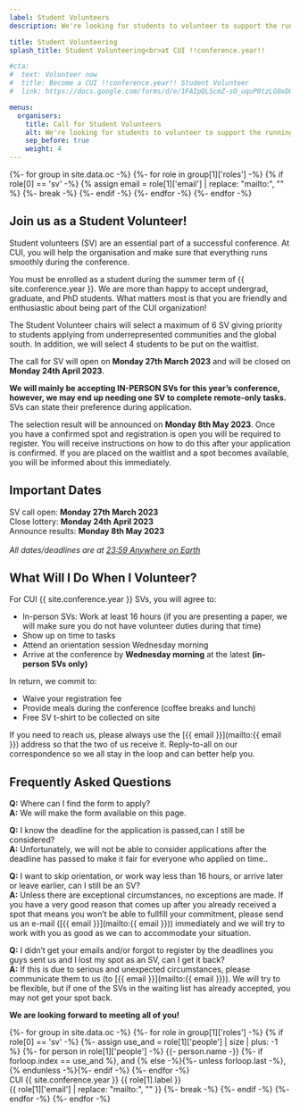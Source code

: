 ```yaml
---
label: Student Volunteers
description: We're looking for students to volunteer to support the running of CUI !!conference.year!!.

title: Student Volunteering
splash_title: Student Volunteering<br>at CUI !!conference.year!!

#cta:
#  text: Volunteer now
#  title: Become a CUI !!conference.year!! Student Volunteer
#  link: https://docs.google.com/forms/d/e/1FAIpQLScmZ-sO_uquP0tzLG0xD0niM7zyHWC0bmiy3s9AGrrYMgZ6Fw/viewform

menus:
  organisers:
    title: Call for Student Volunteers
    alt: We're looking for students to volunteer to support the running of CUI !!conference.year!!.
    sep_before: true
    weight: 4
---
```


{%- for group in site.data.oc -%}
	{%- for role in group[1]['roles'] -%}
		{% if role[0] == 'sv' -%}
			{% assign email = role[1]['email'] | replace: "mailto:", "" %}
			{%- break -%}
		{%- endif -%}
	{%- endfor -%}
{%- endfor -%}

## Join us as a Student Volunteer!

Student volunteers (SV) are an essential part of a successful conference. At CUI, you will help the organisation and make sure that everything runs smoothly during the conference. 

You must be enrolled as a student during the summer term of {{ site.conference.year }}. We are more than happy to accept undergrad, graduate, and PhD students. What matters most is that you are friendly and enthusiastic about being part of the CUI organization!

The Student Volunteer chairs will select a maximum of 6 SV giving priority to students applying from underrepresented communities and the global south. In addition, we will select 4 students to be put on the waitlist. 

The call for SV will open on **Monday 27th March 2023** and will be closed on **Monday 24th April 2023**. 

**We will mainly be accepting IN-PERSON SVs for this year’s conference, however, we may end up needing one SV to complete remote-only tasks.** SVs can state their preference during application. 

The selection result will be announced on **Monday 8th May 2023**. Once you have a confirmed spot and registration is open you will be required to register. You will receive instructions on how to do this after your application is confirmed. If you are placed on the waitlist and a spot becomes available, you will be informed about this immediately.

<!--
<div class="text-center mb-3">
<a href="https://docs.google.com/forms/d/e/1FAIpQLScmZ-sO_uquP0tzLG0xD0niM7zyHWC0bmiy3s9AGrrYMgZ6Fw/viewform" class="my-3 btn btn-lg btn-dark text-light border" title="Become a CUI {{ site.conference.year }} Student Volunteer">Volunteer now →</a>
</div>-->

## Important Dates

SV call open: **Monday 27th March 2023**<br>
Close lottery: **Monday 24th April 2023**<br>
Announce results: **Monday 8th May 2023**<br>
<em class="small"><br>All dates/deadlines are at <a href="https://time.is/Anywhere_on_Earth" title="The current time in 'Anywhere on Earth'">23:59 Anywhere on Earth</a></em>


## What Will I Do When I Volunteer?
For CUI {{ site.conference.year }} SVs, you will agree to:
* In-person SVs: Work at least 16 hours (if you are presenting a paper, we will make sure you do not have volunteer duties during that time)
* Show up on time to tasks
* Attend an orientation session Wednesday morning
* Arrive at the conference by **Wednesday morning** at the latest **(in-person SVs only)**

In return, we commit to:
* Waive your registration fee
* Provide meals during the conference (coffee breaks and lunch)
* Free SV t-shirt to be collected on site

If you need to reach us, please always use the [{{ email }}](mailto:{{ email }}) address so that the two of us receive it. Reply-to-all on our correspondence so we all stay in the loop and can better help you.


## Frequently Asked Questions

**Q:** Where can I find the form to apply?<br>
**A:** We will make the form available on this page.

**Q:** I know the deadline for the application is passed,can I still be considered?<br>
**A:** Unfortunately, we will not be able to consider applications after the deadline has passed to make it fair for everyone who applied on time..

**Q:** I want to skip orientation, or work way less than 16 hours, or arrive later or leave earlier, can I still be an SV?<br>
**A:** Unless there are exceptional circumstances, no exceptions are made. If you have a very good reason that comes up after you already received a spot that means you won’t be able to fullfill your commitment, please send us an e-mail ([{{ email }}](mailto:{{ email }})) immediately and we will try to work with you as good as we can to accommodate your situation.

**Q:** I didn’t get your emails and/or forgot to register by the deadlines you guys sent us and I lost my spot as an SV, can I get it back?<br>
**A:** If this is due to serious and unexpected circumstances, please communicate them to us (to [{{ email }}](mailto:{{ email }})). We will try to be flexible, but if one of the SVs in the waiting list has already accepted, you may not get your spot back.


**We are looking forward to meeting all of you!**

<p>
{%- for group in site.data.oc -%}
	{%- for role in group[1]['roles'] -%}
		{% if role[0] == 'sv' -%}
			{%- assign use_and = role[1]['people'] | size | plus: -1 %}
			{%- for person in role[1]['people'] -%}
				{{- person.name -}}
				{%- if forloop.index == use_and %}, and {% else -%}{%- unless forloop.last -%}, {% endunless -%}{%- endif -%}
			{%- endfor -%}
			<br>
			CUI {{ site.conference.year }} {{ role[1].label }}
			<br>
			{{ role[1]['email'] | replace: "mailto:", "" }}
			{%- break -%}
		{%- endif -%}
	{%- endfor -%}
{%- endfor -%}
</p>
